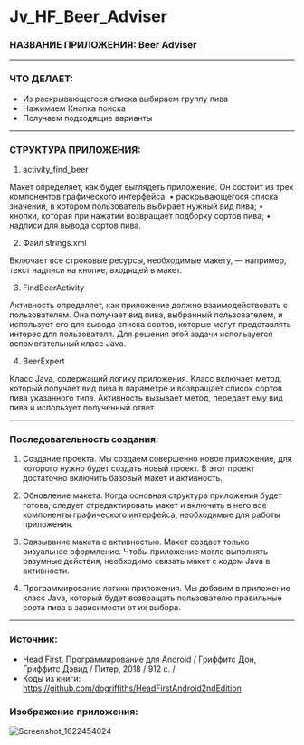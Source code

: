 # Jv_HF_Beer_Adviser

### НАЗВАНИЕ ПРИЛОЖЕНИЯ: Beer Adviser
------------------
### ЧТО ДЕЛАЕТ:
- Из раскрывающегося списка выбираем группу пива
- Нажимаем Кнопка поиска
- Получаем подходящие варианты

------------------
### СТРУКТУРА ПРИЛОЖЕНИЯ:

1) activity_find_beer

Макет определяет, как будет выглядеть приложение.
Он состоит из трех компонентов графического интерфейса:
• раскрывающегося списка значений, в котором пользователь выбирает нужный вид пива;
• кнопки, которая при нажатии возвращает подборку сортов пива;
• надписи для вывода сортов пива.

2) Файл strings.xml

 Включает все строковые ресурсы, необходимые макету, — например, текст надписи на кнопке, входящей в макет.

3) FindBeerActivity

Активность определяет, как приложение должно взаимодействовать с пользователем.
   Она получает вид пива, выбранный пользователем, и использует его для вывода списка
   сортов, которые могут представлять интерес для пользователя. Для решения этой задачи
   используется вспомогательный класс Java.

4) BeerExpert

Класс Java, содержащий логику приложения. Класс включает метод, который получает вид пива в параметре и возвращает
 список сортов пива указанного типа. Активность вызывает метод, передает ему вид пива и использует полученный ответ.

------------------
### Последовательность создания:

1) Создание проекта.
Мы создаем совершенно новое приложение, для которого
нужно будет создать новый проект. В этот проект достаточно включить базовый макет и активность.

2) Обновление макета.
Когда основная структура приложения будет готова, следует отредактировать макет и включить в него все компоненты
 графического интерфейса, необходимые для работы приложения.

3) Связывание макета с активностью.
Макет создает только визуальное оформление. Чтобы приложение могло выполнять разумные действия,
 необходимо связать макет с кодом Java в активности.

4) Программирование логики приложения.
   Мы добавим в приложение класс Java, который будет возвращать пользователю правильные сорта пива в
   зависимости от их выбора.

------------------
### Источник:

* Head First. Программирование для Android / Гриффитс Дон, Гриффитс Дэвид / Питер, 2018 / 912 c. /   
* Коды из книги: https://github.com/dogriffiths/HeadFirstAndroid2ndEdition   

### Изображение приложения:

![Screenshot_1622454024](https://user-images.githubusercontent.com/77355204/120174819-33d72300-c20e-11eb-89bc-daeaeac6ef54.png)

